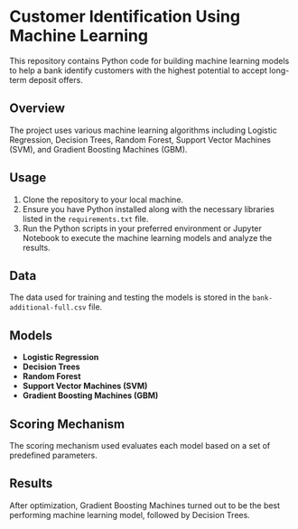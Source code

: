 # Customer Identification Using Machine Learning

This repository contains Python code for building machine learning models to help a bank identify customers with the highest potential to accept long-term deposit offers.

## Overview

The project uses various machine learning algorithms including Logistic Regression, Decision Trees, Random Forest, Support Vector Machines (SVM), and Gradient Boosting Machines (GBM).

## Usage

1. Clone the repository to your local machine.
2. Ensure you have Python installed along with the necessary libraries listed in the `requirements.txt` file.
3. Run the Python scripts in your preferred environment or Jupyter Notebook to execute the machine learning models and analyze the results.

## Data

The data used for training and testing the models is stored in the `bank-additional-full.csv` file. 

## Models

- **Logistic Regression**
- **Decision Trees**
- **Random Forest**
- **Support Vector Machines (SVM)**
- **Gradient Boosting Machines (GBM)**

## Scoring Mechanism

The scoring mechanism used evaluates each model based on a set of predefined parameters.

## Results

After optimization, Gradient Boosting Machines turned out to be the best performing machine learning model, followed by Decision Trees.
